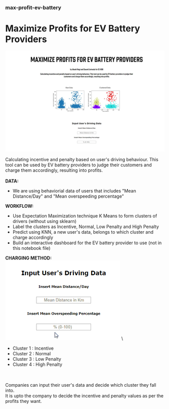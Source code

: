 ### max-profit-ev-battery
# Maximize Profits for EV Battery Providers

![Dashboard](dash_initial.JPG)

Calculating incentive and penalty based on user's driving behaviour. This tool can be used by EV battery providers to judge their customers and charge them accordingly, resulting into profits.
\
\
**DATA:**

- We are using behaviorial data of users that includes "Mean Distance/Day" and "Mean overspeeding percentage"


**WORKFLOW:**

- Use Expectation Maximization technique K Means to form clusters of drivers (without using sklearn)
- Label the clusters as Incentive, Normal, Low Penalty and High Penalty
- Predict using KNN, a new user's data, belongs to which cluster and charge accordingly
- Build an interactive dashboard for the EV battery provider to use (not in this notebook file)


**CHARGING METHOD:**\
![Charging method](input.gif) \
- Cluster 1 : Incentive
- Cluster 2 : Normal
- Cluster 3 : Low Penalty
- Cluster 4 : High Penalty

\
\
Companies can input their user's data and decide which cluster they fall into.\
It is upto the company to decide the incentive and penalty values as per the profits they want.
